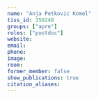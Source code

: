 ```yaml
---
name: "Anja Petkovic Komel"
tiss_id: 359248
groups: ["apre"]
roles: ["postdoc"]
website:
email:
phone:
image:
room:
former_member: false
show_publications: true
citation_aliases:
---
```


<!--
Your custom content goes here.
-->
